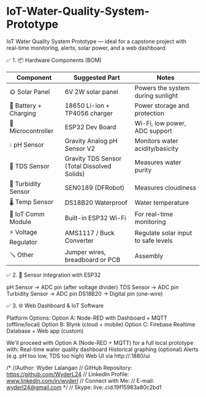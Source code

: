 # IoT-Water-Quality-System-Prototype

IoT Water Quality System Prototype 
— ideal for a capstone project with real-time monitoring, alerts, solar power, and a web dashboard.

✅ 1. 📦 Hardware Components (BOM)

| Component             | Suggested Part                              | Notes                               |
| --------------------- | ------------------------------------------- | ----------------------------------- |
| 🌞 Solar Panel        | 6V 2W solar panel                           | Powers the system during sunlight   |
| 🔋 Battery + Charging | 18650 Li-ion + TP4056 charger               | Power storage and protection        |
| 🔲 Microcontroller    | ESP32 Dev Board                             | Wi-Fi, low power, ADC support       |
| 💧 pH Sensor          | Gravity Analog pH Sensor V2                 | Monitors water acidity/basicity     |
| 🔌 TDS Sensor         | Gravity TDS Sensor (Total Dissolved Solids) | Measures water purity               |
| 🔆 Turbidity Sensor   | SEN0189 (DFRobot)                           | Measures cloudiness                 |
| 🌡️ Temp Sensor       | DS18B20 Waterproof                          | Water temperature                   |
| 📶 IoT Comm Module    | Built-in ESP32 Wi-Fi                        | For real-time monitoring            |
| ⚡ Voltage Regulator   | AMS1117 / Buck Converter                    | Regulate solar input to safe levels |
| 🪛 Other              | Jumper wires, breadboard or PCB             | Assembly                            |


✅ 2. 🧠 Sensor Integration with ESP32

pH Sensor → ADC pin (after voltage divider)
TDS Sensor → ADC pin
Turbidity Sensor → ADC pin
DS18B20 → Digital pin (one-wire)

✅ 3. 🌐 Web Dashboard & IoT Software

Platform Options:
Option A: Node-RED with Dashboard + MQTT (offline/local)
Option B: Blynk (cloud + mobile)
Option C: Firebase Realtime Database + Web app (custom)

We'll proceed with Option A (Node-RED + MQTT) for a full local prototype with:
Real-time water quality dashboard
Historical graphing (optional)
Alerts (e.g. pH too low, TDS too high)
Web UI via http://<device-ip>:1880/ui

/*
//Author: Wyder Lalangan
// GitHub Repository: https://github.com/WyderL24
// LinkedIn Profile: www.linkedin.com/in/wyderl
// Connect with Me: 
//      E-mail: wyderl24@gmail.com
*/
//       Skype: live:.cid.19f15983a80c2bd1
